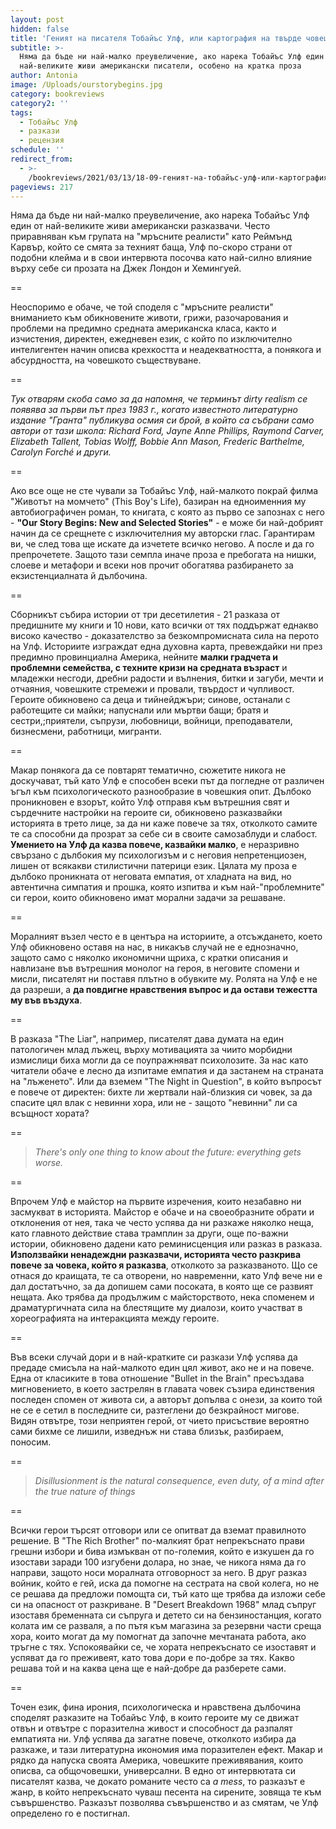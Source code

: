 ```yaml
---
layout: post
hidden: false
title: 'Геният на писателя Тобайъс Улф, или картография на твърде човешкото'
subtitle: >-
  Няма да бъде ни най-малко преувеличение, ако нарека Тобайъс Улф един от
  най-великите живи американски писатели, особено на кратка проза
author: Antonia
image: /Uploads/ourstorybegins.jpg
category: bookreviews
category2: ''
tags:
  - Тобайъс Улф
  - разкази
  - рецензия
schedule: ''
redirect_from:
  - >-
    /bookreviews/2021/03/13/18-09-геният-на-тобайъс-улф-или-картография-на-твърде-човешкото
pageviews: 217
---
```

Няма да бъде ни най-малко преувеличение, ако нарека Тобайъс Улф един от най-великите живи американски разказвачи. Често приравняван към групата на "мръсните реалисти" като Реймънд Карвър, който се смята за техният баща, Улф по-скоро страни от подобни клейма и в свои интервюта посочва като най-силно влияние върху себе си прозата на Джек Лондон и Хемингуей. 

\==

Неоспоримо е обаче, че той споделя с "мръсните реалисти" вниманието към обикновените животи, грижи, разочарования и проблеми на предимно средната американска класа, както и изчистения, директен, ежедневен език, с който по изключително интелигентен начин описва крехкостта и неадекватността, а понякога и абсурдността, на човешкото съществуване. 

\==

*Тук отварям скоба само за да напомня, че терминът dirty realism се появява за първи път през 1983 г., когато известното литературно издание "Гранта" публикува осмия си брой, в който са събрани само автори от тази школа: Richard Ford, Jayne Anne Phillips, Raymond Carver, Elizabeth Tallent, Tobias Wolff, Bobbie Ann Mason, Frederic Barthelme, Carolyn Forché и други.*

\==

Ако все още не сте чували за Тобайъс Улф, най-малкото покрай филма "Животът на момчето" (This Boy's Life), базиран на едноименния му автобиографичен роман, то книгата, с която аз първо се запознах с него - **"Our Story Begins: New and Selected Stories"** - е може би най-добрият начин да се срещнете с изключителния му авторски глас. Гарантирам ви, че след това ще искате да изчетете всичко негово. А после и да го препрочетете. Защото тази семпла иначе проза е пребогата на нишки, слоеве и метафори и всеки нов прочит обогатява разбирането за екзистенциалната й дълбочина. 

\==

Сборникът събира истории от три десетилетия - 21 разказа от предишните му книги и 10 нови, като всички от тях поддържат еднакво високо качество - доказателство за безкомпромисната сила на перото на Улф. Историите изграждат една духовна карта, превеждайки ни през предимно провинциална Америка, нейните **малки градчета и проблемни семейства, с техните кризи на средната възраст** и младежки несгоди, дребни радости и вълнения, битки и загуби, мечти и отчаяния, човешките стремежи и провали, твърдост и чупливост. Героите обикновено са деца и тийнейджъри; синове, останали с работещите си майки; напуснали или мъртви бащи; братя и сестри,;приятели, съпрузи, любовници, войници, преподаватели, бизнесмени, работници, мигранти. 

\==

Макар понякога да се повтарят тематично, сюжетите никога не доскучават, тъй като Улф е способен всеки път да погледне от различен ъгъл към психологическото разнообразие в човешкия опит. Дълбоко проникновен е взорът, който Улф отправя към вътрешния свят и сърдечните настройки на героите си, обикновено разказвайки историята в трето лице, за да ни каже повече за тях, отколкото самите те са способни да прозрат за себе си в своите самозаблуди и слабост. **Умението на Улф да казва повече, казвайки малко**, е неразривно свързано с дълбокия му психологизъм и с неговия непретенциозен, лишен от всякакви стилистични патерици език. Цялата му проза е дълбоко проникната от неговата емпатия, от хладната на вид, но автентична симпатия и прошка, която изпитва и към най-"проблемните" си герои, които обикновено имат морални задачи за решаване. 

\==

Моралният възел често е в центъра на историите, а отсъждането, което Улф обикновено оставя на нас, в никакъв случай не е еднозначно, защото само с няколко икономични щриха, с кратки описания и навлизане във вътрешния монолог на героя, в неговите спомени и мисли, писателят ни поставя плътно в обувките му. Ролята на Улф е не да разреши, а **да повдигне нравствения въпрос и да остави тежестта му във въздуха**. 

\==

В разказа "The Liar", например, писателят дава думата на един патологичен млад лъжец, върху мотивацията за чиито морбидни измислици биха могли да се поупражняват психолозите. За нас като читатели обаче е лесно да изпитаме емпатия и да застанем на страната на "лъженето". Или да вземем "The Night in Question", в който въпросът е повече от директен: бихте ли жертвали най-близкия си човек, за да спасите цял влак с невинни хора, или не - защото "невинни" ли са всъщност хората?

\==

> *There's only one thing to know about the future: everything gets worse.*

\==

Впрочем Улф е майстор на първите изречения, които незабавно ни засмукват в историята. Майстор е обаче и на своеобразните обрати и отклонения от нея, така че често успява да ни разкаже няколко неща, като главното действие става трамплин за други, още по-важни истории, обикновено дадени като реминисценция или разказ в разказа. **Използвайки ненадеждни разказвачи, историята често разкрива повече за човека, който я разказва**, отколкото за разказваното. Що се отнася до краищата, те са отворени, но навременни, като Улф вече ни е дал достатъчно, за да допишем сами посоката, в която ще се развият нещата. Ако трябва да продължим с майсторството, нека споменем и драматургичната сила на блестящите му диалози, които участват в хореографията на интеракцията между героите.

\==

Във всеки случай дори и в най-кратките си разкази Улф успява да предаде смисъла на най-малкото един цял живот, ако не и на повече. Една от класиките в това отношение "Bullet in the Brain" пресъздава мигновението, в което застрелян в главата човек съзира единствения последен спомен от живота си, а авторът допълва с онези, за които той не се е сетил в последните си, разтеглени до безкрайност мигове. Видян отвътре, този неприятен герой, от чието присъствие вероятно сами бихме се лишили, изведнъж ни става близък, разбираем, поносим.

\==

> *Disillusionment is the natural consequence, even duty, of a mind after the true nature of things*

\==

Всички герои търсят отговори или се опитват да вземат правилното решение. В "The Rich Brother"
по-малкият брат непрекъснато прави грешни избори и бива измъкван от по-големия, който е изкушен да го изостави заради 100 изгубени долара, но знае, че никога няма да го направи, защото носи моралната отговорност за него. В друг разказ войник, който е гей, иска да помогне на сестрата на свой колега, но не се решава да предложи помощта си, тъй като ще трябва да изложи себе си на опасност от разкриване. В "Desert Breakdown 1968" млад съпруг изоставя бременната си съпруга и детето си на бензиностанция, когато колата им се разваля, а по пътя към магазина за резервни части среща хора, които могат да му помогнат да започне мечтаната работа, ако тръгне с тях. Успокоявайки се, че хората непрекъснато се изоставят и успяват да го преживеят, като това дори е по-добре за тях. Какво решава той и на каква цена ще е най-добре да разберете сами.

\==

Точен език, фина ирония, психологическа и нравствена дълбочина споделят разказите на Тобайъс Улф, в които героите му се движат отвън и отвътре с поразителна живост и способност да разпалят емпатията ни. Улф успява да загатне повече, отколкото избира да разкаже, и тази литературна икономия има поразителен ефект. Макар и рядко да напуска своята Америка, човешките преживявания, които описва, са общочовешки, универсални. В едно от интервютата си писателят казва, че докато романите често са *a mess*, то разказът е жанр, в който непрекъснато чуваш песента на сирените, зовяща те към съвършенство. Разказът позволява съвършенство и аз смятам, че Улф определено го е постигнал.